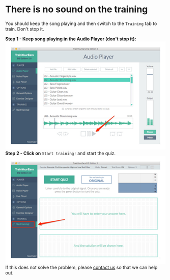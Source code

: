 # There is no sound on the training

You should keep the song playing and then switch to the `Training` tab to train. Don't stop it.

**Step 1 - Keep song playing in the Audio Player \(don't stop it\):**![](../.gitbook/assets/audio-player-tye.jpg)**Step 2 - Click on** `Start training!` and start the quiz.![](../.gitbook/assets/start-training-button.jpg)If this does not solve the problem, please [contact us](https://www.trainyourears.com/contact/) so that we can help out.


